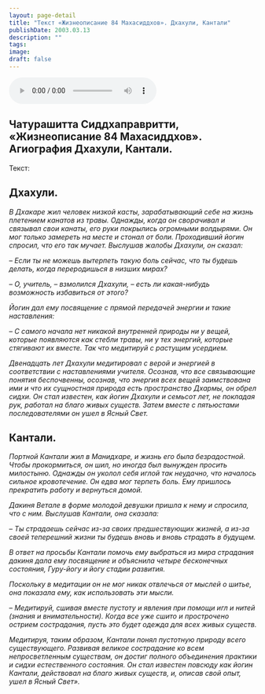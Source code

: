 ```yaml
---
layout: page-detail
title: "Текст «Жизнеописание 84 Махасиддхов». Дхахули, Кантали"
publishDate: 2003.03.13
description: ""
tags:
image:
draft: false
---
```


<audio title="2003.03.13 - Текст «Жизнеописание 84 Махасиддхов». Дхахули, Кантали.mp3" src="/upload/iblock/f9a/f9a9cdce80887a52ce8eccc8714a11bd.mp3" controls=""></audio>

## 

## **Чатурашитта Сиддхаправритти, «Жизнеописание 84 Махасиддхов». Агиография Дхахули, Кантали.** 
  
  
 Текст:

## **Дхахули.** 

 _В Дхакаре жил человек низкой касты, зарабатывающий себе на жизнь плетением канатов из травы. Однажды, когда он сворачивал и связывал свои канаты, его руки покрылись огромными волдырями. Он мог только замереть на месте и стонал от боли. Проходивший йогин спросил, что его так мучает. Выслушав жалобы Дхахули, он сказал:_ 

_– Если ты не можешь вытерпеть такую боль сейчас, что ты будешь делать, когда переродишься в низших мирах?_  

 _– О, учитель, – взмолился Дхахули, – есть ли какая-нибудь возможность избавиться от этого?_ 

 _Йогин дал ему посвящение с прямой передачей энергии и такие наставления:_ 

 _– С самого начала нет никакой внутренней природы ни у вещей, которые появляются как стебли травы, ни у тех энергий, которые стягивают их вместе. Так что медитируй с растущим усердием._ 

_Двенадцать лет Дхахули медитировал с верой и энергией в соответствии с наставлениями учителя. Осознав, что все связывающие понятия беспочвенны, осознав, что энергия всех вещей заимствована ими и что их сущностная природа есть пространство Дхармы, он обрел сидхи. Он стал известен, как йогин Дхахули и семьсот лет, не покладая рук, работал на благо живых существ. Затем вместе с пятьюстами последователями он ушел в Ясный Свет._  

## **Кантали.** 

 _Портной Кантали жил в Манидхаре, и жизнь его была безрадостной. Чтобы прокормиться, он шил, но иногда был вынужден просить милостыню. Однажды он уколол себя иглой так неудачно, что началось сильное кровотечение. Он едва мог терпеть боль. Ему пришлось прекратить работу и вернуться домой._ 

_Дакиня Ветале в форме молодой девушки пришла к нему и спросила, что с ним. Выслушав Кантали, она сказала:_  

 _– Ты страдаешь сейчас из-за своих предшествующих жизней, а из-за своей теперешний жизни ты будешь вновь и вновь страдать в будущем._ 

_В ответ на просьбы Кантали помочь ему выбраться из мира страдания дакиня дала ему посвящение и объяснила четыре бесконечных состояния, Гуру-йогу и йогу стадии развития._  

_Поскольку в медитации он не мог никак отвлечься от мыслей о шитье, она показала ему, как использовать эти мысли._  

_– Медитируй, сшивая вместе пустоту и явления при помощи игл и нитей (знания и внимательности). Когда все уже сшито и прострочено острием сострадания, пусть это будет одежда для всех живых существ._  

_Медитируя, таким образом, Кантали понял пустотную природу всего существующего. Развивая великое сострадание ко всем непросветленным существам, он достиг полного объединения практики и сидхи естественного состояния. Он стал известен повсюду как йогин Кантали, действовал на благо живых существ, и, описав свой опыт, ушел в Ясный Свет»._  
  
  

